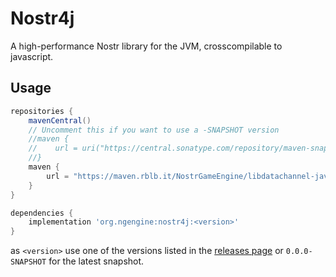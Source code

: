 # Nostr4j

A high-performance Nostr library for the JVM, crosscompilable to javascript.


## Usage

```gradle
repositories {
    mavenCentral()
    // Uncomment this if you want to use a -SNAPSHOT version
    //maven { 
    //    url = uri("https://central.sonatype.com/repository/maven-snapshots")
    //}
    maven {
        url = "https://maven.rblb.it/NostrGameEngine/libdatachannel-java"
    }
}

dependencies {
    implementation 'org.ngengine:nostr4j:<version>'
}
```

as `<version>` use one of the versions listed in the [releases page](/releases) or `0.0.0-SNAPSHOT` for the latest snapshot.